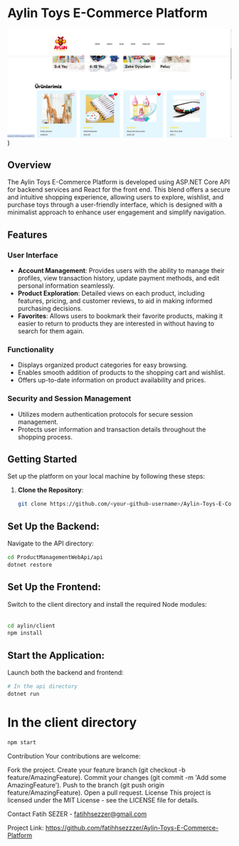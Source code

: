 # Aylin Toys E-Commerce Platform

![HomePage](https://github.com/fatihhsezzzer/Images/blob/main/aylin.png))


## Overview

The Aylin Toys E-Commerce Platform is developed using ASP.NET Core API for backend services and React for the front end. This blend offers a secure and intuitive shopping experience, allowing users to explore, wishlist, and purchase toys through a user-friendly interface, which is designed with a minimalist approach to enhance user engagement and simplify navigation.

## Features

### User Interface

- **Account Management**: Provides users with the ability to manage their profiles, view transaction history, update payment methods, and edit personal information seamlessly.
- **Product Exploration**: Detailed views on each product, including features, pricing, and customer reviews, to aid in making informed purchasing decisions.
- **Favorites**: Allows users to bookmark their favorite products, making it easier to return to products they are interested in without having to search for them again.

### Functionality

- Displays organized product categories for easy browsing.
- Enables smooth addition of products to the shopping cart and wishlist.
- Offers up-to-date information on product availability and prices.

### Security and Session Management

- Utilizes modern authentication protocols for secure session management.
- Protects user information and transaction details throughout the shopping process.

## Getting Started

Set up the platform on your local machine by following these steps:

1. **Clone the Repository**:
   ```sh
   git clone https://github.com/<your-github-username>/Aylin-Toys-E-Commerce-Platform.git

## Set Up the Backend:
Navigate to the API directory:
   ```sh
cd ProductManagementWebApi/api
dotnet restore
```

## Set Up the Frontend:
Switch to the client directory and install the required Node modules:
   ```sh

cd aylin/client
npm install
   ```

## Start the Application:
Launch both the backend and frontend:
   ```sh
# In the api directory
dotnet run
   ```

# In the client directory
   ```sh
npm start
   ```

Contribution
Your contributions are welcome:

Fork the project.
Create your feature branch (git checkout -b feature/AmazingFeature).
Commit your changes (git commit -m 'Add some AmazingFeature').
Push to the branch (git push origin feature/AmazingFeature).
Open a pull request.
License
This project is licensed under the MIT License - see the LICENSE file for details.

Contact
Fatih SEZER - fatihhsezzer@gmail.com

Project Link: https://github.com/fatihhsezzzer/Aylin-Toys-E-Commerce-Platform
